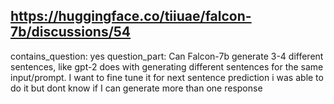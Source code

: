 ## https://huggingface.co/tiiuae/falcon-7b/discussions/54

contains_question: yes
question_part: Can Falcon-7b generate 3-4 different sentences, like gpt-2 does with generating different sentences for the same input/prompt. I want to fine tune it for next sentence prediction i was able to do it but dont know if I can generate more than one response
